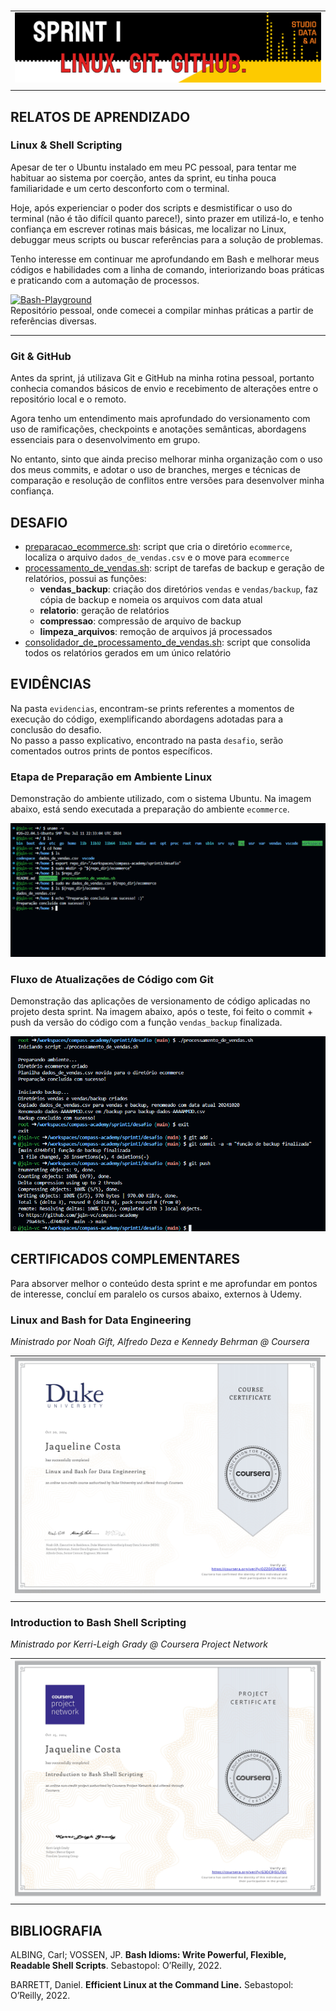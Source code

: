 #

||
|---|
|![Banner](/assets/banner-sprint1.png)|
||

## RELATOS DE APRENDIZADO

### Linux & Shell Scripting

Apesar de ter o Ubuntu instalado em meu PC pessoal, para tentar me habituar ao sistema por coerção, antes da sprint, eu tinha pouca familiaridade e um certo desconforto com o terminal.

Hoje, após experienciar o poder dos scripts e desmistificar o uso do terminal (não é tão difícil quanto parece!), sinto prazer em utilizá-lo, e tenho confiança em escrever rotinas mais básicas, me localizar no Linux, debuggar meus scripts ou buscar referências para a solução de problemas.

Tenho interesse em continuar me aprofundando em Bash e melhorar meus códigos e habilidades com a linha de comando, interiorizando boas práticas e praticando com a automação de processos.  

[![Bash-Playground](https://img.shields.io/badge/Bash_Playground-E42322)](https://github.com/jqln-vc/bash-playground)  
Repositório pessoal, onde comecei a compilar minhas práticas a partir de referências diversas.

---

### Git & GitHub

Antes da sprint, já utilizava Git e GitHub na minha rotina pessoal, portanto conhecia comandos básicos de envio e recebimento de alterações entre o repositório local e o remoto.

Agora tenho um entendimento mais aprofundado do versionamento com uso de ramificações, checkpoints e anotações semânticas, abordagens essenciais para o desenvolvimento em grupo.

No entanto, sinto que ainda preciso melhorar minha organização com o uso dos meus commits, e adotar o uso de branches, merges e técnicas de comparação e resolução de conflitos entre versões para desenvolver minha confiança.

## DESAFIO

* [preparacao_ecommerce.sh](./desafio/preparacao_ecommerce.sh): script que cria o diretório `ecommerce`, localiza o arquivo `dados_de_vendas.csv` e o move para `ecommerce`
* [processamento_de_vendas.sh](./desafio/processamento_de_vendas.sh): script de tarefas de backup e geração de relatórios, possui as funções:
  * **vendas_backup**: criação dos diretórios `vendas` e `vendas/backup`, faz cópia de backup e nomeia os arquivos com data atual
  * **relatorio**: geração de relatórios
  * **compressao**: compressão de arquivo de backup
  * **limpeza_arquivos**: remoção de arquivos já processados
* [consolidador_de_processamento_de_vendas.sh](./desafio/consolidador_de_processamento_de_vendas.sh): script que consolida todos os relatórios gerados em um único relatório

## EVIDÊNCIAS

Na pasta `evidencias`, encontram-se prints referentes a momentos de execução do código, exemplificando abordagens adotadas para a conclusão do desafio.  
No passo a passo explicativo, encontrado na pasta `desafio`, serão comentados outros prints de pontos específicos.

### Etapa de Preparação em Ambiente Linux

Demonstração do ambiente utilizado, com o sistema Ubuntu. Na imagem abaixo, está sendo executada a preparação do ambiente `ecommerce`.

![Preparação](evidencias/1-preparacao.png)

### Fluxo de Atualizações de Código com Git

Demonstração das aplicações de versionamento de código aplicadas no projeto desta sprint. Na imagem abaixo, após o teste, foi feito o commit + push da versão do código com a função `vendas_backup` finalizada.

![Preparação](evidencias/2-commits.png)


## CERTIFICADOS COMPLEMENTARES

Para absorver melhor o conteúdo desta sprint e me aprofundar em pontos de interesse, concluí em paralelo os cursos abaixo, externos à Udemy.

### Linux and Bash for Data Engineering

*Ministrado por Noah Gift, Alfredo Deza e Kennedy Behrman @ Coursera*

| |
|---|
|![Certificado-Comp-Bash](certificados/certificado-coursera-linux-bash.jpg)|
||

### Introduction to Bash Shell Scripting

*Ministrado por Kerri-Leigh Grady @ Coursera Project Network*

| |
|---|
|![Certificado-Comp-Bash](certificados/certificado-coursera-bash.jpg)|
||

## BIBLIOGRAFIA

ALBING, Carl; VOSSEN, JP. **Bash Idioms: Write Powerful, Flexible, Readable Shell Scripts**. Sebastopol: O’Reilly, 2022.

BARRETT, Daniel. **Efficient Linux at the Command Line.** Sebastopol: O’Reilly, 2022.
